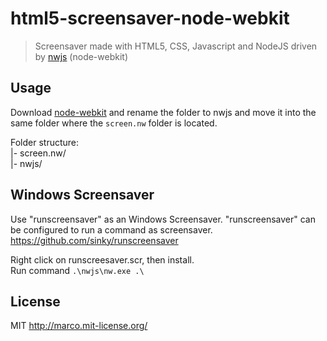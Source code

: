 # html5-screensaver-node-webkit

> Screensaver made with HTML5, CSS, Javascript and NodeJS driven by [nwjs](https://github.com/nwjs/nw.js) (node-webkit)

## Usage
Download [node-webkit](http://nwjs.io/) and rename the folder to nwjs and move it into the same folder where the ``screen.nw`` folder is located. 

Folder structure:  
|- screen.nw/  
|- nwjs/

## Windows Screensaver
Use "runscreensaver" as an Windows Screensaver. "runscreensaver" can be configured to run a command as screensaver.
https://github.com/sinky/runscreensaver
  
Right click on runscreesaver.scr, then install.  
Run command `.\nwjs\nw.exe .\`
  
## License
MIT http://marco.mit-license.org/
